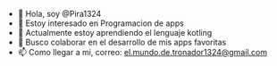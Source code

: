 - 👋 Hola, soy @Pira1324
- 👀 Estoy interesado en Programacion de apps
- 🌱 Actualmente estoy aprendiendo el lenguaje kotling
- 💞️ Busco colaborar en el desarrollo de mis apps favoritas
- 📫 Como llegar a mi, correo: el.mundo.de.tronador1324@gmail.com
<!---
Pira1324/Pira1324 is a ✨ special ✨ repository because its `README.md` (this file) appears on your GitHub profile.
You can click the Preview link to take a look at your changes.
--->
